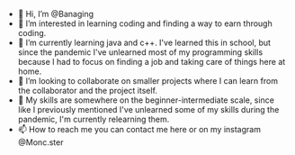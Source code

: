 - 👋 Hi, I’m @Banaging
- 👀 I’m interested in learning coding and finding a way to earn through coding.
- 🌱 I’m currently learning java and c++. I've learned this in school, 
  but since the pandemic I've unlearned most of my programming skills because I had to focus on finding a job and taking care of things here at home.
- 💞️ I’m looking to collaborate on smaller projects where I can learn from the collaborator and the project itself.
- 🤔 My skills are somewhere on the beginner-intermediate scale, since like I previously mentioned I've unlearned some of my skills during the pandemic, I'm currently relearning them.
- 📫 How to reach me you can contact me here or on my instagram @Monc.ster

<!---
Banaging/Banaging is a ✨ special ✨ repository because its `README.md` (this file) appears on your GitHub profile.
You can click the Preview link to take a look at your changes.
--->
